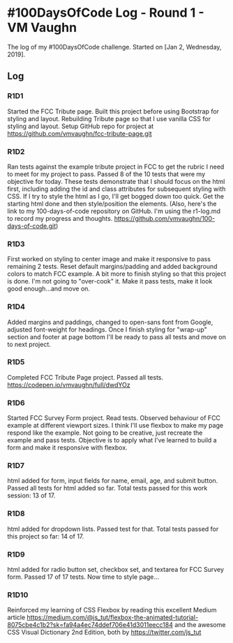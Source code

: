 # #100DaysOfCode Log - Round 1 - VM Vaughn

The log of my #100DaysOfCode challenge. Started on [Jan 2, Wednesday, 2019].

## Log

### R1D1 
Started the FCC Tribute page. Built this project before using Bootstrap for styling and layout. Rebuilding Tribute page so that I use vanilla CSS for styling and layout. Setup GitHub repo for project at https://github.com/vmvaughn/fcc-tribute-page.git

### R1D2 
Ran tests against the example tribute project in FCC to get the rubric I need to meet for my project to pass. Passed 8 of the 10 tests that were my objective for today. These tests demonstrate that I should focus on the html first, including adding the id and class attributes for subsequent styling with CSS. If I try to style the html as I go, I'll get bogged down too quick. Get the starting html done and then style/position the elements. (Also, here's the link to my 100-days-of-code repository on GitHub. I'm using the r1-log.md to record my progress and thoughts. https://github.com/vmvaughn/100-days-of-code.git)

### R1D3
First worked on styling to center image and make it responsive to pass remaining 2 tests. Reset default margins/padding and added background colors to match FCC example. A bit more to finish styling so that this project is done. I'm not going to "over-cook" it. Make it pass tests, make it look good enough...and move on. 

### R1D4
Added margins and paddings, changed to open-sans font from Google, adjusted font-weight for headings. Once I finish styling for "wrap-up" section and footer at page bottom I'll be ready to pass all tests and move on to next project.

### R1D5
Completed FCC Tribute Page project. Passed all tests. https://codepen.io/vmvaughn/full/dwdYOz

### R1D6
Started FCC Survey Form project. Read tests. Observed behaviour of FCC example at different viewport sizes. I think I'll use flexbox to make my page respond like the example. Not going to be creative, just recreate the example and pass tests. Objective is to apply what I've learned to build a form and make it responsive with flexbox. 

### R1D7
html added for form, input fields for name, email, age, and submit button. Passed all tests for html added so far. Total tests passed for this work session: 13 of 17.

### R1D8
html added for dropdown lists. Passed test for that. Total tests passed for this project so far: 14 of 17.

### R1D9
html added for radio button set, checkbox set, and textarea for FCC Survey form. Passed 17 of 17 tests. Now time to style page...

### R1D10
Reinforced my learning of CSS Flexbox by reading this excellent Medium article https://medium.com/@js_tut/flexbox-the-animated-tutorial-8075cbe4c1b2?sk=fa94a4ec74ddef706e41d3011eecc184 and the awesome CSS Visual Dictionary 2nd Edition, both by https://twitter.com/js_tut 